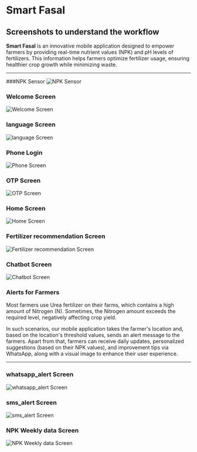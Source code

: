 # Smart Fasal 

## Screenshots to understand the workflow

**Smart Fasal** is an innovative mobile application designed to empower farmers by providing real-time nutrient values (NPK) and pH levels of fertilizers. This information helps farmers optimize fertilizer usage, ensuring healthier crop growth while minimizing waste.

---

###NPK Sensor 
![NPK Sensor](assets/appimages/npk_sensor_kit.png)

### Welcome Screen
![Welcome Screen](assets/appimages/welcome_screen.png)

### language Screen
![language Screen](assets/appimages/language.png)

### Phone Login
![Phone Screen](assets/appimages/phonelogin.png)
### OTP Screen
![OTP Screen](assets/appimages/otp.png)
### Home Screen
![Home Screen](assets/appimages/homescreen.png)
### Fertilizer recommendation Screen
![Fertilizer recommendation Screen](assets/appimages/fertilizerrecomm.png)

### Chatbot Screen
![Chatbot Screen](assets/appimages/chatbot.png)

### Alerts for Farmers

Most farmers use Urea fertilizer on their farms, which contains a high amount of Nitrogen (N). Sometimes, the Nitrogen amount exceeds the required level, negatively affecting crop yield. 

In such scenarios, our mobile application takes the farmer's location and, based on the location's threshold values, sends an alert message to the farmers. Apart from that, farmers can receive daily updates, personalized suggestions (based on their NPK values), and improvement tips via WhatsApp, along with a visual image to enhance their user experience.

---

### whatsapp_alert Screen
![whatsapp_alert Screen](assets/appimages/whatsapp_alert.png)

### sms_alert Screen
![sms_alert Screen](assets/appimages/sms_alert.png)

### NPK Weekly data Screen
![NPK Weekly data Screen](assets/appimages/npk_weeklyData.png)
